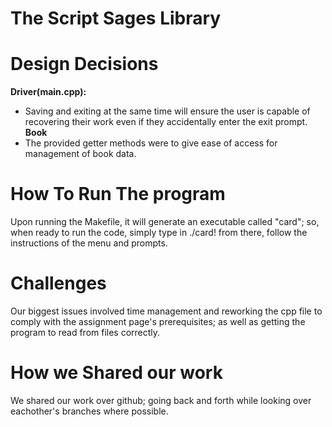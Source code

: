# The Script Sages Library

# Design Decisions
**Driver(main.cpp):**
* Saving and exiting  at the same time will ensure the user is capable of recovering their work even if they accidentally enter the exit prompt.
**Book**
* The provided getter methods were to give ease of access for management of book data.

# How To Run The program

Upon running the Makefile, it will generate an executable called "card"; so, when ready to run the code, simply type in ./card! from there, follow the instructions of the menu and prompts.

# Challenges
Our biggest issues involved time management and reworking the cpp file to comply with the assignment page's prerequisites; as well as getting the program to read from files correctly.

# How we Shared our work
We shared our work over github; going back and forth while looking over eachother's branches where possible. 
